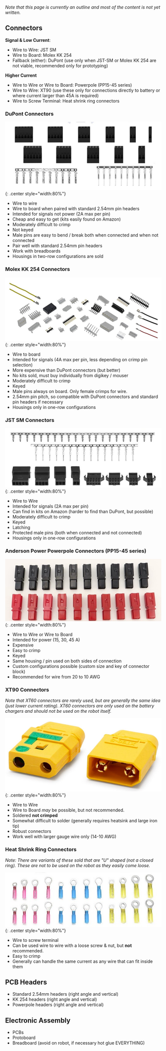 
*Note that this page is currently an outline and most of the content is not yet written.*

## Connectors

**Signal & Low Current**:

- Wire to Wire: JST SM
- Wire to Board: Molex KK 254
- Fallback (either): DuPont (use only when JST-SM or Molex KK 254 are not viable, recommended only for prototyping)

**Higher Current**

- Wire to Wire or Wire to Board: Powerpole (PP15-45 series)
- Wire to Wire: XT90 (use these only for connections directly to battery or where current larger than 45A is required)
- Wire to Screw Terminal: Heat shrink ring connectors


### DuPont Connectors

![](./img/dupont-connectors.jpg){: .center style="width:80%"}

- Wire to wire
- Wire to board when paired with standard 2.54mm pin headers
- Intended for signals not power (2A max per pin)
- Cheap and easy to get (kits easily found on Amazon)
- Moderately difficult to crimp
- Not keyed
- Male pins are easy to bend / break both when connected and when not connected
- Pair well with standard 2.54mm pin headers
- Work with breadboards
- Housings in two-row configurations are sold


### Molex KK 254 Connectors

![](./img/kk254-connectors.jpg){: .center style="width:80%"}

- Wire to board
- Intended for signals (4A max per pin, less depending on crimp pin selection)
- More expensive than DuPont connectors (but better)
- No kits sold, must buy individually from digikey / mouser
- Moderately difficult to crimp
- Keyed
- Male pins always on board. Only female crimps for wire.
- 2.54mm pin pitch, so compatible with DuPont connectors and standard pin headers if necessary
- Housings only in one-row configurations



### JST SM Connectors

![](./img/jstsm-connectors.jpg){: .center style="width:80%"}

- Wire to Wire
- Intended for signals (2A max per pin)
- Can find in kits on Amazon (harder to find than DuPont, but possible)
- Moderately difficult to crimp
- Keyed
- Latching
- Protected male pins (both when connected and not connected)
- Housings only in one-row configurations



### Anderson Power Powerpole Connectors (PP15-45 series)

![](./img/powerpole-connectors.jpg){: .center style="width:80%"}

- Wire to Wire or Wire to Board
- Intended for power (15, 30, 45 A)
- Expensive
- Easy to crimp
- Keyed
- Same housing / pin used on both sides of connection
- Custom configurations possible (custom size and key of connector block)
- Recommended for wire from 20 to 10 AWG


### XT90 Connectors

*Note that XT60 connectors are rarely used, but are generally the same idea (just lower current rating). XT60 connectors are only used on the battery chargers and should not be used on the robot itself.*

![](./img/xt90-connectors.jpg){: .center style="width:80%"}

- Wire to Wire
- Wire to Board *may* be possible, but not recommended.
- Soldered **not crimped**
- Somewhat difficult to solder (generally requires heatsink and large iron tip)
- Robust connectors
- Work well with larger gauge wire only (14-10 AWG)



### Heat Shrink Ring Connectors

*Note: There are variants of these sold that are "U" shaped (not a closed ring). These are not to be used on the robot as they easily come loose.*

![](./img/ring-connectors.jpg){: .center style="width:80%"}

- Wire to screw terminal
- Can be used wire to wire with a loose screw & nut, but **not** recommended.
- Easy to crimp
- Generally can handle the same current as any wire that can fit inside them



## PCB Headers

- Standard 2.54mm headers (right angle and vertical)
- KK 254 headers (right angle and vertical)
- Powerpole headers (right angle and vertical)


## Electronic Assembly

- PCBs
- Protoboard
- Breadboard (avoid on robot, if necessary hot glue EVERYTHING)
